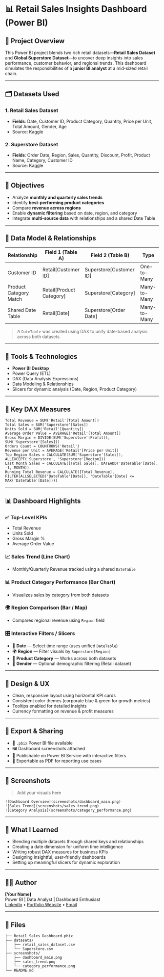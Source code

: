 # 📊 Retail Sales Insights Dashboard (Power BI)

## 🚀 Project Overview

This Power BI project blends two rich retail datasets—**Retail Sales Dataset** and **Global Superstore Dataset**—to uncover deep insights into sales performance, customer behavior, and regional trends. This dashboard simulates the responsibilities of a **junior BI analyst** at a mid-sized retail chain.

---

## 🗂️ Datasets Used

### 1. Retail Sales Dataset
- **Fields**: Date, Customer ID, Product Category, Quantity, Price per Unit, Total Amount, Gender, Age
- Source: Kaggle

### 2. Superstore Dataset
- **Fields**: Order Date, Region, Sales, Quantity, Discount, Profit, Product Name, Category, Customer ID
- Source: Kaggle

---

## 🎯 Objectives

- Analyze **monthly and quarterly sales trends**
- Identify **best-performing product categories**
- Compare **revenue across regions**
- Enable **dynamic filtering** based on date, region, and category
- Integrate **multi-source data** with relationships and a shared Date Table

---

## 📀 Data Model & Relationships

| Relationship           | Field 1 (Table A)         | Field 2 (Table B)         | Type         |
|------------------------|---------------------------|----------------------------|--------------|
| Customer ID            | Retail[Customer ID]       | Superstore[Customer ID]    | One-to-Many  |
| Product Category Match | Retail[Product Category]  | Superstore[Category]       | Many-to-Many |
| Shared Date Table      | Retail[Date]              | Superstore[Order Date]     | Many-to-Many |

> A `DateTable` was created using DAX to unify date-based analysis across both datasets.

---

## 🔧 Tools & Technologies

- **Power BI Desktop**
- Power Query (ETL)
- DAX (Data Analysis Expressions)
- Data Modeling & Relationships
- Slicers for dynamic analysis (Date, Region, Product Category)

---

## 🧠 Key DAX Measures

```dax
Total Revenue = SUM('Retail'[Total Amount])
Total Sales = SUM('Superstore'[Sales])
Units Sold = SUM('Retail'[Quantity])
Average Order Value = AVERAGE('Retail'[Total Amount])
Gross Margin = DIVIDE(SUM('Superstore'[Profit]), SUM('Superstore'[Sales]))
Orders Count = COUNTROWS('Retail')
Revenue per Unit = AVERAGE('Retail'[Price per Unit])
Top Region Sales = CALCULATE(SUM('Superstore'[Sales]), ALLEXCEPT('Superstore', 'Superstore'[Region]))
Last Month Sales = CALCULATE([Total Sales], DATEADD('DateTable'[Date], -1, MONTH))
Running Total Revenue = CALCULATE([Total Revenue], FILTER(ALLSELECTED('DateTable'[Date]), 'DateTable'[Date] <= MAX('DateTable'[Date])))
```

---

## 📊 Dashboard Highlights

### ✅ Top-Level KPIs
- Total Revenue
- Units Sold
- Gross Margin %
- Average Order Value

### 📈 Sales Trend (Line Chart)
- Monthly/Quarterly Revenue tracked using a shared `DateTable`

### 📊 Product Category Performance (Bar Chart)
- Visualizes sales by category from both datasets

### 🌍 Region Comparison (Bar / Map)
- Compares regional revenue using `Region` field

### 🎛️ Interactive Filters / Slicers
- 📅 **Date** — Select time range (uses unified `DateTable`)
- 🌍 **Region** — Filter visuals by `Superstore[Region]`
- 🍭 **Product Category** — Works across both datasets
- 👤 **Gender** — Optional demographic filtering (Retail dataset)

---

## 🎨 Design & UX

- Clean, responsive layout using horizontal KPI cards
- Consistent color themes (corporate blue & green for growth metrics)
- Tooltips enabled for detailed insights
- Currency formatting on revenue & profit measures

---

## 📄 Export & Sharing

- 📁 `.pbix` Power BI file available
- 🖼️ Dashboard screenshots attached
- 🚀 Publishable on Power BI Service with interactive filters
- 📄 Exportable as PDF for reporting use cases

---

## 📌 Screenshots

> Add your visuals here

```
![Dashboard Overview](screenshots/dashboard_main.png)
![Sales Trend](screenshots/sales_trend.png)
![Category Analysis](screenshots/category_performance.png)
```

---

## 💼 What I Learned

- Blending multiple datasets through shared keys and relationships
- Creating a date dimension for uniform time intelligence
- Writing robust DAX measures for business KPIs
- Designing insightful, user-friendly dashboards
- Setting up meaningful slicers for dynamic exploration

---

## 👨‍💻 Author

**[Your Name]**  
Power BI | Data Analyst | Dashboard Enthusiast  
[LinkedIn](https://www.linkedin.com/) • [Portfolio Website](https://your-site.com) • [Email](mailto:your@email.com)

---

## 📁 Files

```
├── Retail_Sales_Dashboard.pbix
├── datasets/
│   ├── retail_sales_dataset.csv
│   └── Superstore.csv
├── screenshots/
│   ├── dashboard_main.png
│   ├── sales_trend.png
│   └── category_performance.png
└── README.md
```
